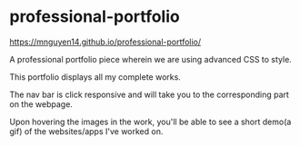 # professional-portfolio
https://mnguyen14.github.io/professional-portfolio/

A professional portfolio piece wherein we are using advanced CSS to style.

This portfolio displays all my complete works.

The nav bar is click responsive and will take you to the corresponding part on the webpage.

Upon hovering the images in the work, you'll be able to see a short demo(a gif) of the websites/apps I've worked on.
